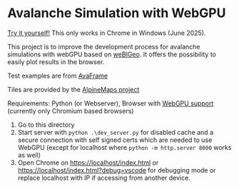 # Avalanche Simulation with WebGPU

[Try it yourself!](https://gro2mi.github.io/wgslAvalancheSim/ "Avalanche Simulation") This only works in Chrome in Windows (June 2025).

This project is to improve the development process for avalanche simulations with webGPU based on [weBIGeo](https://github.com/weBIGeo/webigeo/tree/main). It offers the possibility to easily plot results in the browser.

Test examples are from [AvaFrame
](https://docs.avaframe.org/en/latest/testing.html#tests-for-model-validation)

Tiles are provided by the [AlpineMaps project](https://github.com/AlpineMapsOrg)

Requirements: Python (or Webserver), Browser with [WebGPU support](https://caniuse.com/webgpu) (currently only Chromium based browsers)

1. Go to this directory
2. Start server with `python .\dev_server.py` for disabled cache and a secure connection with self signed certs which are needed to use WebGPU (except for localhost where `python -m http.server 8000` works as well)
3. Open Chrome on [https://localhost/index.html](https://localhost/index.html) or [https://localhost/index.html?debug=vscode](https://localhost/index.html?debug=vscode) for debugging mode or replace localhost with IP if accessing from another device.
